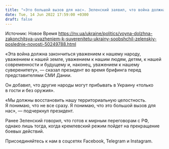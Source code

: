 ```yaml
---
title: "«Это большой вызов для нас». Зеленский заявил, что война должна закончится уважением к суверенитету Украины"
date: Tue, 14 Jun 2022 17:59:00 +0300
draft: false
---
```

Источник: Новое Время https://nv.ua/ukraine/politics/voyna-dolzhna-zakonchitsya-uvazheniem-k-suverenitetu-ukrainy-soobshchil-zelenskiy-poslednie-novosti-50249788.html


«Эта война должна закончиться уважением к нашему народу, уважением к нашей земле, уважением к нашим людям, детям, к нашей современности и будущему и, наконец, уважением к нашему суверенитету», — сказал президент во время брифинга перед представителями СМИ Дании.

Он добавил, что другие народы могут прибывать в Украину «только в гости и без оружия».

«Мы должны восстановить нашу территориальную целостность. Я понимаю, что не все сразу. Я понимаю, что это большой вызов для нас», — подчеркнул президент.

Ранее Зеленский говорил, что готов к мирным переговорам с РФ, однако лишь тогда, когда кремлевский режим пойдет на прекращение боевых действий.

Присоединяйтесь к нам в соцсетях Facebook, Telegram и Instagram.
